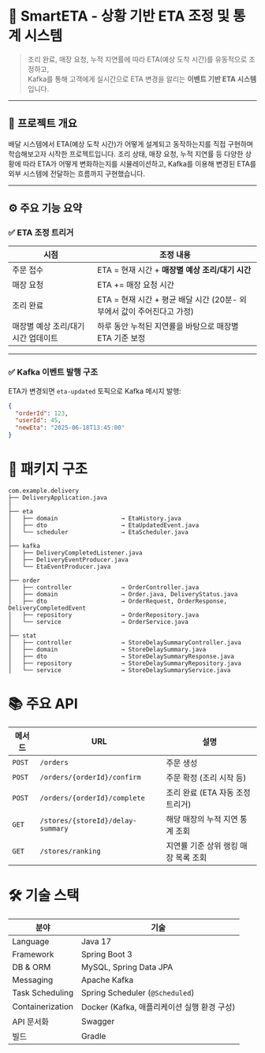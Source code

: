 # 🚚 SmartETA - 상황 기반 ETA 조정 및 통계 시스템

> 조리 완료, 매장 요청, 누적 지연률에 따라 ETA(예상 도착 시간)를 유동적으로 조정하고,  
Kafka를 통해 고객에게 실시간으로 ETA 변경을 알리는 **이벤트 기반 ETA 시스템**입니다.

---

## 🧭 프로젝트 개요

배달 시스템에서 ETA(예상 도착 시간)가 어떻게 설계되고 동작하는지를 직접 구현하며 학습해보고자 시작한 프로젝트입니다.
조리 상태, 매장 요청, 누적 지연률 등 다양한 상황에 따라 ETA가 어떻게 변화하는지를 시뮬레이션하고,
Kafka를 이용해 변경된 ETA를 외부 시스템에 전달하는 흐름까지 구현했습니다.

---

## ⚙️ 주요 기능 요약

### ✅ ETA 조정 트리거

| 시점 | 조정 내용 |
|------|-----------|
| 주문 접수 | ETA = 현재 시간 + **매장별 예상 조리/대기 시간** |
| 매장 요청 | ETA += 매장 요청 시간 |
| 조리 완료 | ETA = 현재 시간 + 평균 배달 시간 (20분- 외부에서 값이 주어진다고 가정) |
| 매장별 예상 조리/대기 시간 업데이트 | 하루 동안 누적된 지연률을 바탕으로 매장별 ETA 기준 보정 |

---

### ✅ Kafka 이벤트 발행 구조

ETA가 변경되면 `eta-updated` 토픽으로 Kafka 메시지 발행:

```json
{
  "orderId": 123,
  "userId": 45,
  "newEta": "2025-06-18T13:45:00"
}
```

# 📂 패키지 구조

```
com.example.delivery
├── DeliveryApplication.java
│
├── eta
│   ├── domain                  → EtaHistory.java
│   ├── dto                     → EtaUpdatedEvent.java
│   └── scheduler               → EtaScheduler.java
│
├── kafka
│   ├── DeliveryCompletedListener.java
│   ├── DeliveryEventProducer.java
│   └── EtaEventProducer.java
│
├── order
│   ├── controller              → OrderController.java
│   ├── domain                  → Order.java, DeliveryStatus.java
│   ├── dto                     → OrderRequest, OrderResponse, DeliveryCompletedEvent
│   ├── repository              → OrderRepository.java
│   └── service                 → OrderService.java
│
├── stat
│   ├── controller              → StoreDelaySummaryController.java
│   ├── domain                  → StoreDelaySummary.java
│   ├── dto                     → StoreDelaySummaryResponse.java
│   ├── repository              → StoreDelaySummaryRepository.java
│   └── service                 → StoreDelaySummaryService.java
```

# 📚 주요 API

| 메서드    | URL                          | 설명                    |
| ------ | ---------------------------- | --------------------- |
| `POST` | `/orders`                    | 주문 생성                 |
| `POST` | `/orders/{orderId}/confirm`  | 주문 확정 (조리 시작 등)       |
| `POST` | `/orders/{orderId}/complete` | 조리 완료 (ETA 자동 조정 트리거) |
| `GET` | `/stores/{storeId}/delay-summary` | 해당 매장의 누적 지연 통계 조회    |
| `GET` | `/stores/ranking`                 | 지연률 기준 상위 랭킹 매장 목록 조회 |


# 🛠 기술 스택
| 분야              | 기술                              |
| --------------- | ------------------------------- |
| Language        | Java 17                         |
| Framework       | Spring Boot 3                   |
| DB & ORM        | MySQL, Spring Data JPA          |
| Messaging       | Apache Kafka                    |
| Task Scheduling | Spring Scheduler (`@Scheduled`) |
| Containerization | Docker (Kafka, 애플리케이션 실행 환경 구성) |
| API 문서화         | Swagger             |
| 빌드              | Gradle                          |

